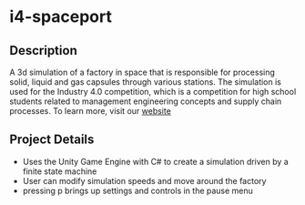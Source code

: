 # i4-spaceport

## Description
A 3d simulation of a factory in space that is responsible for processing solid, liquid and gas capsules through various stations. 
The simulation is used for the Industry 4.0 competition, which is a competition for high school students related to management
engineering concepts and supply chain processes. To learn more, visit our [website]([https://www.i4competition.ca](https://uwindustry4.tech/))

## Project Details
- Uses the Unity Game Engine with C# to create a simulation driven by a finite state machine
- User can modify simulation speeds and move around the factory
- pressing p brings up settings and controls in the pause menu
